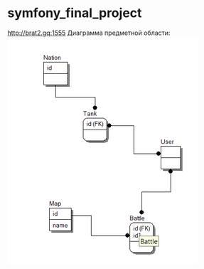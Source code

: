 # symfony_final_project
http://brat2.gq:1555
Диаграмма предметной области:
<img src="tanks.png"></img>
